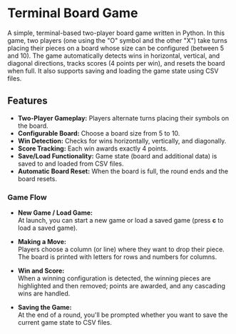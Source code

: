 # Terminal Board Game

A simple, terminal-based two-player board game written in Python. In this game, two players (one using the "O" symbol and the other "X") take turns placing their pieces on a board whose size can be configured (between 5 and 10). The game automatically detects wins in horizontal, vertical, and diagonal directions, tracks scores (4 points per win), and resets the board when full. It also supports saving and loading the game state using CSV files.

## Features

- **Two-Player Gameplay:** Players alternate turns placing their symbols on the board.
- **Configurable Board:** Choose a board size from 5 to 10.
- **Win Detection:** Checks for wins horizontally, vertically, and diagonally.
- **Score Tracking:** Each win awards exactly 4 points.
- **Save/Load Functionality:** Game state (board and additional data) is saved to and loaded from CSV files.
- **Automatic Board Reset:** When the board is full, the round ends and the board resets.

### Game Flow

- **New Game / Load Game:**  
  At launch, you can start a new game or load a saved game (press **c** to load a saved game).

- **Making a Move:**  
  Players choose a column (or line) where they want to drop their piece. The board is printed with letters for rows and numbers for columns.

- **Win and Score:**  
  When a winning configuration is detected, the winning pieces are highlighted and then removed; points are awarded, and any cascading wins are handled.

- **Saving the Game:**  
  At the end of a round, you'll be prompted whether you want to save the current game state to CSV files.
